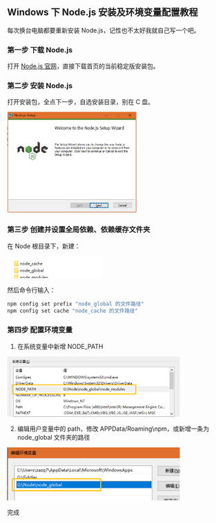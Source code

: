## Windows 下 Node.js 安装及环境变量配置教程
每次换台电脑都要重新安装 Node.js，记性也不太好我就自己写一个吧。

### 第一步 下载 Node.js
打开 [Node.js 官网](https://nodejs.org/zh-cn/)，直接下载首页的当前稳定版安装包。

### 第二步 安装 Node.js
打开安装包，全点下一步，自选安装目录，别在 C 盘。

<img src="/images/Node初始化/node-install.png" width="300">

### 第三步 创建并设置全局依赖、依赖缓存文件夹
在 Node 根目录下，新建：

<img src="/images/Node初始化/node-dir.png" width="220" alr="node 全局文件夹">

然后命令行输入：

```sh
npm config set prefix "node_global 的文件路径"
npm config set cache "node_cache 的文件路径"
```

### 第四步 配置环境变量

1. 在系统变量中新增 NODE_PATH

<img src="/images/Node初始化/node-sys-var.png" width="400">

2. 编辑用户变量中的 path，修改 APPData/Roaming\npm，或新增一条为 node_global 文件夹的路径

<img src="/images/Node初始化/node-user-var.png" width="400">

完成









